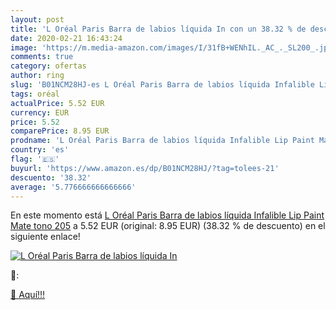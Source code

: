 ```yaml
---
layout: post
title: 'L Oréal Paris Barra de labios líquida In con un 38.32 % de descuento'
date: 2020-02-21 16:43:24
image: 'https://m.media-amazon.com/images/I/31fB+WENhIL._AC_._SL200_.jpg'
comments: true
category: ofertas
author: ring
slug: 'B01NCM28HJ-es L Oréal Paris Barra de labios líquida Infalible Lip Paint...'
tags: oréal
actualPrice: 5.52 EUR
currency: EUR
price: 5.52
comparePrice: 8.95 EUR
prodname: 'L Oréal Paris Barra de labios líquida Infalible Lip Paint Mate tono 205'
country: 'es'
flag: '🇪🇸'
buyurl: 'https://www.amazon.es/dp/B01NCM28HJ/?tag=tolees-21'
descuento: '38.32'
average: '5.776666666666666'
---
```


En este momento está [L Oréal Paris Barra de labios líquida Infalible Lip Paint Mate tono 205](https://www.amazon.es/dp/B01NCM28HJ/?tag=tolees-21) a 5.52 EUR (original: 8.95 EUR) (38.32 %  de descuento) en el siguiente enlace!

[![L Oréal Paris Barra de labios líquida In](https://m.media-amazon.com/images/I/31fB+WENhIL._AC_._SL200_.jpg)](https://www.amazon.es/dp/B01NCM28HJ/?tag=tolees-21)

🔎:


[🛒 Aquí!!!](https://www.amazon.es/dp/B01NCM28HJ/?tag=tolees-21)
